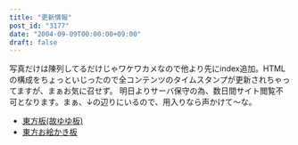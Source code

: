 ```yaml
---
title: "更新情報"
post_id: "3177"
date: "2004-09-09T00:00:00+09:00"
draft: false
---
```



写真だけは陳列してるだけじゃワケワカメなので他より先にindex追加。HTMLの構成をちょっといじったので全コンテンツのタイムスタンプが更新されちゃってますが、まぁお気に召せず。 明日よりサーバ保守の為、数日間サイト閲覧不可となります。まぁ、↓の辺りにいるので、用入りなら声かけて～な。

  * [東方板(故ゆゆ板)](http://jbbs.livedoor.jp/computer/6306/)
  * [東方お絵かき板](http://www5d.biglobe.ne.jp/%7Ecoolier2/e_cau.html)
